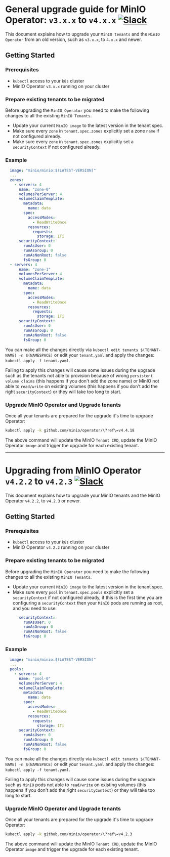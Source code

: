 # General upgrade guide for MinIO Operator: `v3.x.x` to `v4.x.x` [![Slack](https://slack.min.io/slack?type=svg)](https://slack.min.io)

This document explains how to upgrade your `MinIO tenants` and the `MinIO Operator` from an old version, such as `v3.x.x`,
to `4.x.x` and newer.

## Getting Started

### Prerequisites

- `kubectl` access to your `k8s` cluster
- MinIO Operator `v3.x.x` running on your cluster

### Prepare existing tenants to be migrated

Before upgrading the `MinIO Operator` you need to make the following changes to all the existing `MinIO Tenants`.

- Update your current `MinIO image` to the latest version in the tenant spec.
- Make sure every `zone` in `tenant.spec.zones` explicitly set a zone `name` if not configured already.
- Make sure every `zone` in `tenant.spec.zones` explicitly set a `securityContext` if not configured already.

### Example

```yaml
  image: "minio/minio:$(LATEST-VERSION)"
  ...
  zones:
    - servers: 4
      name: "zone-0"
      volumesPerServer: 4
      volumeClaimTemplate:
        metadata:
          name: data
        spec:
          accessModes:
            - ReadWriteOnce
          resources:
            requests:
              storage: 1Ti
      securityContext:
        runAsUser: 0
        runAsGroup: 0
        runAsNonRoot: false
        fsGroup: 0
  - servers: 4
      name: "zone-1"
      volumesPerServer: 4
      volumeClaimTemplate:
        metadata:
          name: data
        spec:
          accessModes:
            - ReadWriteOnce
          resources:
            requests:
              storage: 1Ti
      securityContext:
        runAsUser: 0
        runAsGroup: 0
        runAsNonRoot: false
        fsGroup: 0
```

You can make all the changes directly via `kubectl edit tenants $(TENANT-NAME) -n $(NAMESPACE)` or edit your
`tenant.yaml` and apply the changes: `kubectl apply -f tenant.yaml`. 

Failing to apply this changes will cause some issues during the upgrade such as the tenants not able to provision because
of wrong `persistent volume claims` (this happens if you don't add the zone name) or MinIO not able to `read/write` on
existing volumes (this happens if you don't add the right `securityContext`) or they will take too long to start.

### Upgrade MinIO Operator and Upgrade tenants

Once all your tenants are prepared for the upgrade it's time to upgrade Operator:

```bash
kubectl apply -k github.com/minio/operator/\?ref\=v4.4.18
```

The above command will update the MinIO `Tenant CRD`, update the MinIO Operator `image` and trigger the upgrade for each
existing tenant.

---

# Upgrading from MinIO Operator `v4.2.2` to `v4.2.3` [![Slack](https://slack.min.io/slack?type=svg)](https://slack.min.io)

This document explains how to upgrade your MinIO tenants and the MinIO Operator `v4.2.2`, to `v4.2.3` or newer.

## Getting Started

### Prerequisites

- `kubectl` access to your `k8s` cluster
- MinIO Operator `v4.2.2` running on your cluster

### Prepare existing tenants to be migrated

Before upgrading the `MinIO Operator` you need to make the following changes to all the existing `MinIO Tenants`.

- Update your current `MinIO image` to the latest version in the tenant spec.
- Make sure every `pool` in `tenant.spec.pools` explicitly set a `securityContext` if not configured already, if this is
the first time you are configuring a `securityContext` then your `MinIO` pods are running as root, and you need to use:

```yaml
      securityContext:
        runAsUser: 0
        runAsGroup: 0
        runAsNonRoot: false
        fsGroup: 0
```

### Example

```yaml
  image: "minio/minio:$(LATEST-VERSION)"
  ...
  pools:
    - servers: 4
      name: "pool-0"
      volumesPerServer: 4
      volumeClaimTemplate:
        metadata:
          name: data
        spec:
          accessModes:
            - ReadWriteOnce
          resources:
            requests:
              storage: 1Ti
      securityContext:
        runAsUser: 0
        runAsGroup: 0
        runAsNonRoot: false
        fsGroup: 0
```

You can make all the changes directly via `kubectl edit tenants $(TENANT-NAME) -n $(NAMESPACE)` or edit your
`tenant.yaml` and apply the changes: `kubectl apply -f tenant.yaml`. 

Failing to apply this changes will cause some issues during the upgrade such as `MinIO` pods not able to `read/write` on
existing volumes (this happens if you don't add the right `securityContext`) or they will take too long to start.

### Upgrade MinIO Operator and Upgrade tenants

Once all your tenants are prepared for the upgrade it's time to upgrade Operator:

```bash
kubectl apply -k github.com/minio/operator/\?ref\=v4.2.3
```

The above command will update the MinIO `Tenant CRD`, update the MinIO Operator `image` and trigger the upgrade for each
existing tenant.